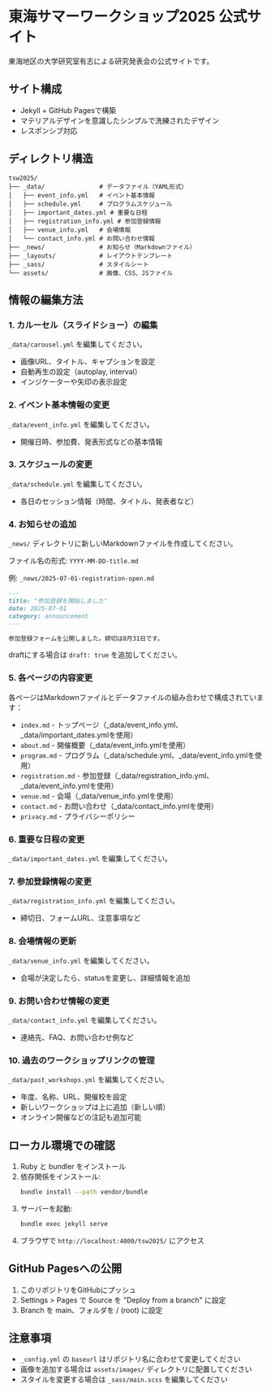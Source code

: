 # 東海サマーワークショップ2025 公式サイト

東海地区の大学研究室有志による研究発表会の公式サイトです。

## サイト構成

- Jekyll + GitHub Pagesで構築
- マテリアルデザインを意識したシンプルで洗練されたデザイン
- レスポンシブ対応

## ディレクトリ構造

```
tsw2025/
├── _data/               # データファイル（YAML形式）
│   ├── event_info.yml   # イベント基本情報
│   ├── schedule.yml     # プログラムスケジュール
│   ├── important_dates.yml # 重要な日程
│   ├── registration_info.yml # 参加登録情報
│   ├── venue_info.yml   # 会場情報
│   └── contact_info.yml # お問い合わせ情報
├── _news/               # お知らせ（Markdownファイル）
├── _layouts/            # レイアウトテンプレート
├── _sass/               # スタイルシート
└── assets/              # 画像、CSS、JSファイル
```

## 情報の編集方法

### 1. カルーセル（スライドショー）の編集
`_data/carousel.yml` を編集してください。
- 画像URL、タイトル、キャプションを設定
- 自動再生の設定（autoplay, interval）
- インジケーターや矢印の表示設定

### 2. イベント基本情報の変更
`_data/event_info.yml` を編集してください。
- 開催日時、参加費、発表形式などの基本情報

### 3. スケジュールの変更
`_data/schedule.yml` を編集してください。
- 各日のセッション情報（時間、タイトル、発表者など）

### 4. お知らせの追加
`_news/` ディレクトリに新しいMarkdownファイルを作成してください。

ファイル名の形式: `YYYY-MM-DD-title.md`

例: `_news/2025-07-01-registration-open.md`
```markdown
---
title: "参加登録を開始しました"
date: 2025-07-01
category: announcement
---

参加登録フォームを公開しました。締切は8月31日です。
```

draftにする場合は `draft: true` を追加してください。

### 5. 各ページの内容変更

各ページはMarkdownファイルとデータファイルの組み合わせで構成されています：

- `index.md` - トップページ（_data/event_info.yml、_data/important_dates.ymlを使用）
- `about.md` - 開催概要（_data/event_info.ymlを使用）
- `program.md` - プログラム（_data/schedule.yml、_data/event_info.ymlを使用）
- `registration.md` - 参加登録（_data/registration_info.yml、_data/event_info.ymlを使用）
- `venue.md` - 会場（_data/venue_info.ymlを使用）
- `contact.md` - お問い合わせ（_data/contact_info.ymlを使用）
- `privacy.md` - プライバシーポリシー

### 6. 重要な日程の変更
`_data/important_dates.yml` を編集してください。

### 7. 参加登録情報の変更
`_data/registration_info.yml` を編集してください。
- 締切日、フォームURL、注意事項など

### 8. 会場情報の更新
`_data/venue_info.yml` を編集してください。
- 会場が決定したら、statusを変更し、詳細情報を追加

### 9. お問い合わせ情報の変更
`_data/contact_info.yml` を編集してください。
- 連絡先、FAQ、お問い合わせ例など

### 10. 過去のワークショップリンクの管理
`_data/past_workshops.yml` を編集してください。
- 年度、名称、URL、開催校を設定
- 新しいワークショップは上に追加（新しい順）
- オンライン開催などの注記も追加可能

## ローカル環境での確認

1. Ruby と bundler をインストール
2. 依存関係をインストール:
   ```bash
   bundle install --path vendor/bundle
   ```
3. サーバーを起動:
   ```bash
   bundle exec jekyll serve
   ```
4. ブラウザで `http://localhost:4000/tsw2025/` にアクセス

## GitHub Pagesへの公開

1. このリポジトリをGitHubにプッシュ
2. Settings > Pages で Source を "Deploy from a branch" に設定
3. Branch を main、フォルダを / (root) に設定

## 注意事項

- `_config.yml` の `baseurl` はリポジトリ名に合わせて変更してください
- 画像を追加する場合は `assets/images/` ディレクトリに配置してください
- スタイルを変更する場合は `_sass/main.scss` を編集してください